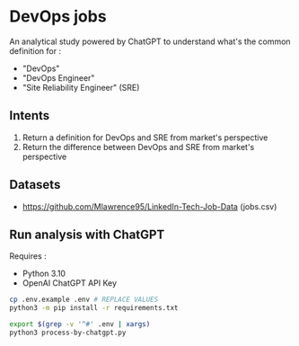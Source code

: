 # DevOps jobs

An analytical study powered by ChatGPT to understand what's the common definition for :

- "DevOps"
- "DevOps Engineer"
- "Site Reliability Engineer" (SRE)

## Intents

1. Return a definition for DevOps and SRE from market's perspective
2. Return the difference between DevOps and SRE from market's perspective

## Datasets

- https://github.com/Mlawrence95/LinkedIn-Tech-Job-Data (jobs.csv)

## Run analysis with ChatGPT

Requires :

- Python 3.10
- OpenAI ChatGPT API Key

```bash
cp .env.example .env # REPLACE VALUES
python3 -m pip install -r requirements.txt

export $(grep -v '^#' .env | xargs)
python3 process-by-chatgpt.py
```
